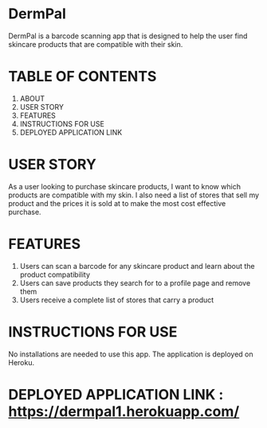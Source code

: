 # DermPal
DermPal is a barcode scanning app that is designed to help the user find skincare products that are compatible with their skin.

# TABLE OF CONTENTS
1) ABOUT 
2) USER STORY 
3) FEATURES 
4) INSTRUCTIONS FOR USE
5) DEPLOYED APPLICATION LINK 

# USER STORY
As a user looking to purchase skincare products, I want to know which products are compatible with my skin. I also need a 
list of stores that sell my product and the prices it is sold at to make the most cost effective purchase.

# FEATURES
1) Users can scan a barcode for any skincare product and learn about the product compatibility 
2) Users can save products they search for to a profile page and remove them
3) Users receive a complete list of stores that carry a product

# INSTRUCTIONS FOR USE 
No installations are needed to use this app. The application is deployed on Heroku.

# DEPLOYED APPLICATION LINK : https://dermpal1.herokuapp.com/

